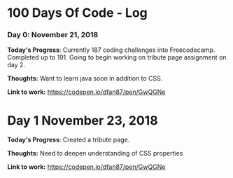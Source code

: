 # 100 Days Of Code - Log

### Day 0: November 21, 2018 

**Today's Progress**: Currently 187 coding challenges into Freecodecamp. Completed up to 191. Going to begin working on tribute page assignment on day 2.

**Thoughts:** Want to learn java soon in addition to CSS.

**Link to work:** https://codepen.io/dfan87/pen/GwQGNe

# Day 1 November 23, 2018

**Today's Progress**: Created a tribute page. 

**Thoughts:** Need to deepen understanding of CSS properties

**Link to work:** https://codepen.io/dfan87/pen/GwQGNe
